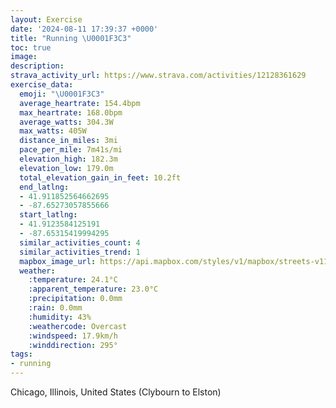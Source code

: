 ```yaml
---
layout: Exercise
date: '2024-08-11 17:39:37 +0000'
title: "Running \U0001F3C3"
toc: true
image:
description:
strava_activity_url: https://www.strava.com/activities/12128361629
exercise_data:
  emoji: "\U0001F3C3"
  average_heartrate: 154.4bpm
  max_heartrate: 168.0bpm
  average_watts: 304.3W
  max_watts: 405W
  distance_in_miles: 3mi
  pace_per_mile: 7m41s/mi
  elevation_high: 182.3m
  elevation_low: 179.0m
  total_elevation_gain_in_feet: 10.2ft
  end_latlng:
  - 41.911852564662695
  - -87.65273057855666
  start_latlng:
  - 41.9123584125191
  - -87.65315419994295
  similar_activities_count: 4
  similar_activities_trend: 1
  mapbox_image_url: https://api.mapbox.com/styles/v1/mapbox/streets-v11/static/path-5+787af2-1.0(kiy~Fbe_vOsBzB%7D%40%7C%40cBpBgBjBi%40l%40oAlBkAlBS%60%40Ob%40APHlF%40rFBh%40BjD%3FrAEz%40FhA%3Fb%40%60%40%7CCNp%40p%40vEH%5EHFLG~I_GjGiEX%5BXObEkCd%40U%60A%7D%40zA%7D%40hAy%40xBkAvB_A~AaAdAc%40%60Ao%40~CyA%60%40W%5Ca%40HCf%40%3Ff%40EV%3FhBUdAExBYx%40O%5EKh%40Wd%40_%40dBsBSBIVTS%5Eq%40BO%40%5BAaE%3FuACwC%40i%40G%7BG%3F%7BAK%7BQA%7BLAo%40CMI%40i%40ZuAbA_BtAg%40n%40_%40%5CgBnAiA%60A%7DAfAg%40h%40wAfA%7B%40l%40Y%5Em%40%5C%5BTe%40TkEhD_%40%5Em%40%60%40E%40EEOUGEk%40D%7B%40EK%3F),pin-s-s+e5b22e(-87.65538,41.91398),pin-s-f+89ae00(-87.65300000000002,41.91039000000004)/auto/800x800?access_token=pk.eyJ1Ijoiam9zaGJlY2ttYW4iLCJhIjoiY205eWR2aDd1MWZ6djJrbXc4a3M0bWZleiJ9.XiG9OWkNcZk2QzjJbxLB4A
  weather:
    :temperature: 24.1°C
    :apparent_temperature: 23.0°C
    :precipitation: 0.0mm
    :rain: 0.0mm
    :humidity: 43%
    :weathercode: Overcast
    :windspeed: 17.9km/h
    :winddirection: 295°
tags:
- running
---
```

Chicago, Illinois, United States (Clybourn to Elston)
